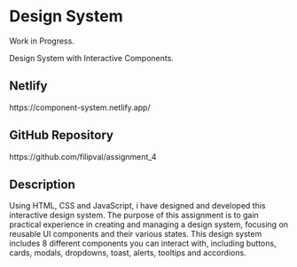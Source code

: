 <h1>Design System</h1>
<p>Work in Progress.</p>
<p>Design System with Interactive Components.</p>
<h2>Netlify</h2>
https://component-system.netlify.app/
<h2>GitHub Repository</h2>
https://github.com/filipval/assignment_4
<h2>Description</h2>
<p>Using HTML, CSS and JavaScript, i have designed and developed this interactive design system. The purpose of this assignment is to gain practical experience in creating and
managing a design system, focusing on reusable UI components and their various states. This design system includes 8 different components you can interact with, including buttons, cards, modals, dropdowns, toast, alerts, tooltips and accordions.</p>

